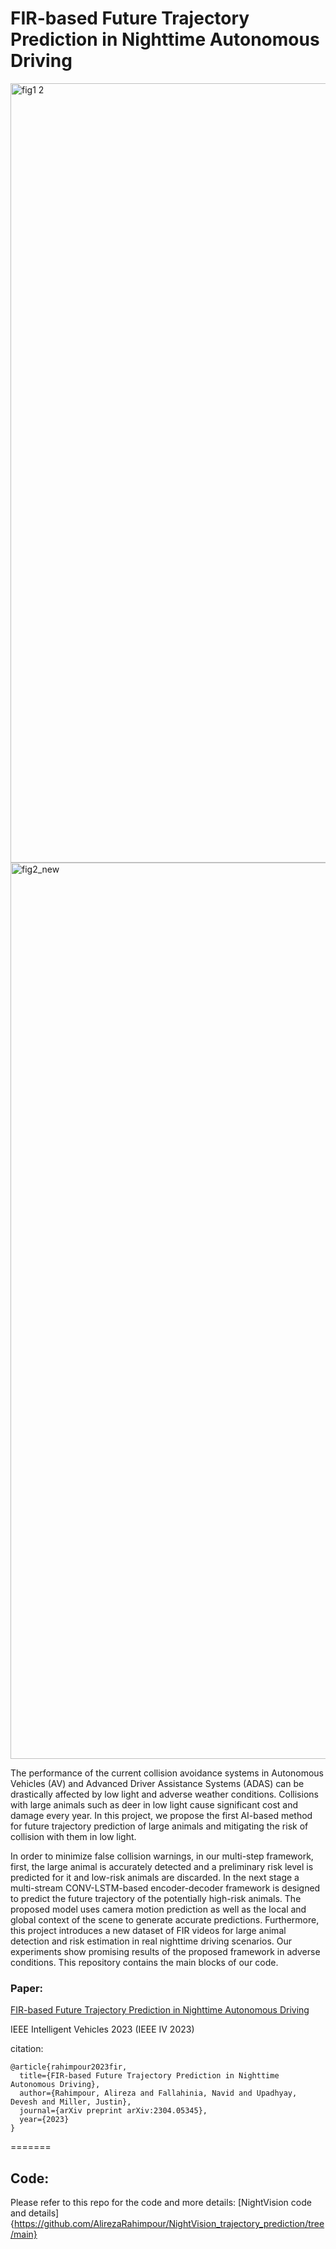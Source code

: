 # FIR-based Future Trajectory Prediction in Nighttime Autonomous Driving


<img width="1247" alt="fig1 2" src="https://user-images.githubusercontent.com/124192573/216125928-53b3b0e2-8f77-4750-8265-aac44f2c3abe.png">

<img width="1434" alt="fig2_new" src="https://user-images.githubusercontent.com/124192573/216126468-2e8e7a1f-7569-4cab-ae61-e8f67021f38b.png">

The performance of the current collision avoidance systems in Autonomous Vehicles (AV) and Advanced Driver Assistance Systems (ADAS) can be drastically affected by low light and adverse weather conditions. Collisions with large animals such as deer in low light cause significant cost and damage every year. In this project, we propose the first AI-based method for future trajectory prediction of large animals and mitigating the risk of collision with them in low light. 

In order to minimize false collision warnings, in our multi-step framework, first, the large animal is accurately detected and a preliminary risk level is predicted for it and low-risk animals are discarded. In the next stage a multi-stream CONV-LSTM-based encoder-decoder framework is designed to predict the future trajectory of the potentially high-risk animals. The proposed model uses camera motion prediction as well as the local and global context of the scene to generate accurate predictions. Furthermore, this project introduces a new dataset of FIR videos for large animal detection and risk estimation in real nighttime driving scenarios. Our experiments show promising results of the proposed framework in adverse conditions. 
This repository contains the main blocks of our code. 

### Paper: 


[FIR-based Future Trajectory Prediction in Nighttime Autonomous Driving](https://arxiv.org/pdf/2304.05345)

IEEE Intelligent Vehicles 2023 (IEEE IV 2023)

citation: 
```
@article{rahimpour2023fir,
  title={FIR-based Future Trajectory Prediction in Nighttime Autonomous Driving},
  author={Rahimpour, Alireza and Fallahinia, Navid and Upadhyay, Devesh and Miller, Justin},
  journal={arXiv preprint arXiv:2304.05345},
  year={2023}
}
```
=======
## Code: 
Please refer to this repo for the code and more details: 
[NightVision code and details]{https://github.com/AlirezaRahimpour/NightVision_trajectory_prediction/tree/main}


